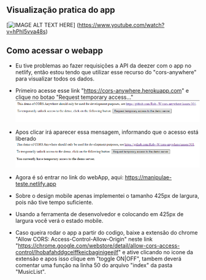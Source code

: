 ## Visualização pratica do app
[![IMAGE ALT TEXT HERE](https://img.youtube.com/vi/hPhl5vva48s/0.jpg)]
(https://www.youtube.com/watch?v=hPhl5vva48s)

## Como acessar o webapp

- Eu tive problemas ao fazer requisições a API da deezer com o app no netlify, então estou tendo que utilizar esse recurso do "cors-anywhere" para visualizar todos os dados.

- Primeiro acesse esse link "https://cors-anywhere.herokuapp.com" e clique no botao "Request temporary access..."
![Screenshot](cors.png)

- Apos clicar irá aparecer essa mensagem, informando que o acesso está liberado
![Screenshot](cors-after-click.png)

- Agora é só entrar no link do webApp, aqui: https://manipulae-teste.netlify.app

- Sobre o design mobile apenas implementei o tamanho 425px de largura, pois não tive tempo suficiente.
- Usando a ferramenta de desenvolvedor e colocando em 425px de largura você verá o estado mobile.

- Caso queira rodar o app a partir do codigo, baixe a extensão do chrome "Allow CORS: Access-Control-Allow-Origin" neste link "https://chrome.google.com/webstore/detail/allow-cors-access-control/lhobafahddgcelffkeicbaginigeejlf" e ative clicando no icone da extensão e apos isso clique em "toggle ON|OFF", tambem deverá comentar uma função na linha 50 do arquivo "index" da pasta "MusicList".
